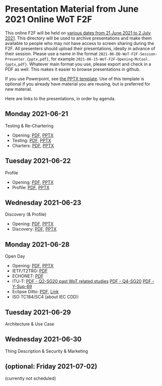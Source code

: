 # Presentation Material from June 2021 Online WoT F2F
This online F2F will be held on
[various dates from 21 June 2021 to 2 July 2021](https://www.w3.org/WoT/IG/wiki/F2F_meeting,_June_2021#Agenda).
This directory will be used to archive presentations and make them available to people
who may not have access to screen sharing during the F2F.
All presenters should upload their presentations, ideally in advance of their session.
Please use a name in the format `2021-06-DD-WoT-F2F-Session-Presenter.{pptx,pdf}`,
for example `2021-06-15-WoT-F2F-Opening-McCool.{pptx,pdf}`.
Whatever main format you use, please export and check in a PDF as well.
This makes it easier to browse presentations in github.

If you use Powerpoint, see 
[the PPTX template](Template-2021-06-DD-WoT-F2F-Session-Presenter.potx).
Use of this template is optional if you already have material you are reusing,
but is preferred for new material.

Here are links to the presentations, in order by agenda.

## Monday 2021-06-21
Testing & Re-Chartering
* Opening:
   [PDF](2021-06-21-WoT-F2F-Opening-McCool.pdf),
   [PPTX](2021-06-21-WoT-F2F-Opening-McCool.pptx)
* Testing:
   [PDF](2021-06-21-WoT-F2F-Testing-McCool.pdf),
   [PPTX](2021-06-21-WoT-F2F-Testing-McCool.pptx)
* Charters:
   [PDF](2021-06-21-WoT-F2F-Charters-McCool.pdf),
   [PPTX](2021-06-21-WoT-F2F-Charters-McCool.pptx)

## Tuesday 2021-06-22
Profile
* Opening:
   [PDF](2021-06-22-WoT-F2F-Opening-McCool.pdf),
   [PPTX](2021-06-22-WoT-F2F-Opening-McCool.pptx)
* Profile:
   [PDF](2021-06-22-WoT-F2F-Profile-Lagally.pdf),
   [PPTX](2021-06-22-WoT-F2F-Opening-Lagally.pptx)
  
## Wednesday 2021-06-23
Discovery (& Profile)
* Opening:
   [PDF](2021-06-23-WoT-F2F-Opening-McCool.pdf),
   [PPTX](2021-06-23-WoT-F2F-Opening-McCool.pptx)
* Discovery:
   [PDF](2021-06-23-WoT-F2F-Discovery-McCool.pdf),
   [PPTX](2021-06-23-WoT-F2F-Discovery-McCool.pptx)

## Monday 2021-06-28
Open Day
* Opening:
   [PDF](2021-06-28-WoT-F2F-Opening-McCool.pdf),
   [PPTX](2021-06-28-WoT-F2F-Opening-McCool.pptx)
* IETF/T2TRG:
   [PDF](2021-06-28-WoT-F2F-Open-Day-IETF-T2TRG.pdf)
* ECHONET:
   [PDF](https://github.com/w3c/wot/blob/main/PRESENTATIONS/2021-03-online-f2f/2021-03-15-ECHONET-Lite-WebAPI-ECHONET-Consortium.pdf)
* ITU-T:
   [PDF - Q2-SG20 past WoT related studies](link)
   [PDF - Q4-SG20](link)
   [PDF - Y-Sup-69](link)
* Eclipse Ditto:
   [PDF](2021-06-28-WoT-F2F-EclipseDitto-Jaeckle.pdf),
   [Link](https://www.eclipse.org/ditto/slides/2021_06_ditto-in-20-min/)
* ISO TC184/SC4 (about IEC CDD):

## Tuesday 2021-06-29
Architecture & Use Case

## Wednesday 2021-06-30
Thing Description & Security & Marketing

## (optional: Friday 2021-07-02)
(currently not scheduled)
